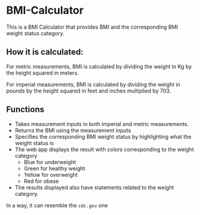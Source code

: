 # BMI-Calculator
This is a BMI Calculator that provides BMI and the corresponding BMI weight status category.
## How it is calculated:
For metric measurements, BMI is calculated by dividing the weight in Kg by the height squared in meters.

For imperial measurements, BMI is calculated by dividing the weight in pounds by the height squared in feet and inches multiplied by 703.

## Functions
- Takes measurement inputs in both imperial and metric measurements.
- Returns the BMI using the measurement inputs
- Specifies the corresponding BMI weight status by highlighting what the weight status is
- The web app displays the result with colors corresponding to the weight category
  - Blue for underweight
  - Green for healthy weight
  - Yellow for overweight
  - Red for obese
- The results displayed also have statements related to the weight category.

In a way, it can resemble the `cdc.gov` one
